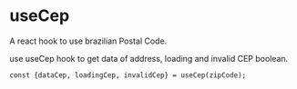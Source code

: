 # useCep
A react hook to use brazilian Postal Code.

use useCep hook to get data of address, loading and invalid CEP boolean.

`const {dataCep, loadingCep, invalidCep} = useCep(zipCode);`
